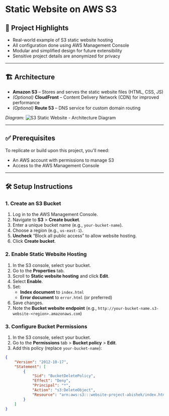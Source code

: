 # Static Website on AWS S3

## 🚀 Project Highlights

- Real-world example of S3 static website hosting
- All configuration done using AWS Management Console
- Modular and simplified design for future extensibility
- Sensitive project details are anonymized for privacy

---

## 🏗️ Architecture

- **Amazon S3** – Stores and serves the static website files (HTML, CSS, JS)
- *(Optional)* **CloudFront** – Content Delivery Network (CDN) for improved performance
- *(Optional)* **Route 53** – DNS service for custom domain routing

*Diagram:*
![S3 Static Website - Architecture Diagram](https://github.com/user-attachments/assets/246c7b25-5522-49a9-a4aa-121801991f62)


---

## ✅ Prerequisites

To replicate or build upon this project, you'll need:

- An AWS account with permissions to manage S3
- Access to the AWS Management Console
---

## 🛠️ Setup Instructions

### 1. Create an S3 Bucket

1. Log in to the AWS Management Console.
2. Navigate to **S3** > **Create bucket**.
3. Enter a unique bucket name (e.g., `your-bucket-name`).
4. Choose a region (e.g., `us-east-1`).
5. **Uncheck** “Block all public access” to allow website hosting.
6. Click **Create bucket**.

### 2. Enable Static Website Hosting

1. In the S3 console, select your bucket.
2. Go to the **Properties** tab.
3. Scroll to **Static website hosting** and click **Edit**.
4. Select **Enable**.
5. Set:
   - **Index document** to `index.html`
   - **Error document** to `error.html` (or preferred)
6. Save changes.
7. Note the **Bucket website endpoint** (e.g., `http://your-bucket-name.s3-website-<region>.amazonaws.com`)

### 3. Configure Bucket Permissions

1. In the S3 console, select your bucket.
2. Go to the **Permissions** tab > **Bucket policy** > **Edit**.
3. Add this policy (replace `your-bucket-name`):

```json
{
    "Version": "2012-10-17",
    "Statement": [
        {
            "Sid": "BucketDeletePolicy",
            "Effect": "Deny",
            "Principal": "*",
            "Action": "s3:DeleteObject",
            "Resource": "arn:aws:s3:::website-project-abishek/index.html"
        }
    ]
}
